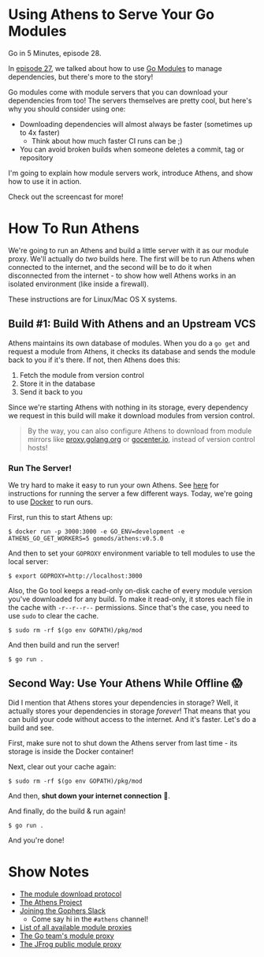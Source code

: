 # Using Athens to Serve Your Go Modules

Go in 5 Minutes, episode 28.

In [episode 27](https://goin5minutes.com/screencast/episode_27_intro_to_modules/), we talked about how to use [Go Modules](https://github.com/golang/go/wiki/Modules) to manage dependencies, but there's more to the story!

Go modules come with module servers that you can download your dependencies from too! The servers themselves are pretty cool, but here's why you should consider using one:

- Downloading dependencies will almost always be faster (sometimes up to 4x faster)
  - Think about how much faster CI runs can be ;)
- You can avoid broken builds when someone deletes a commit, tag or repository

I'm going to explain how module servers work, introduce Athens, and show how to use it in action.

Check out the screencast for more!

# How To Run Athens

We're going to run an Athens and build a little server with it as our module proxy. We'll actually do _two_ builds here. The first will be to run Athens when connected to the internet, and the second will be to do it when disconnected from the internet - to show how well Athens works in an isolated environment (like inside a firewall).

These instructions are for Linux/Mac OS X systems.

## Build #1: Build With Athens and an Upstream VCS

Athens maintains its own database of modules. When you do a `go get` and request a module from Athens, it checks its database and sends the module back to you if it's there. If not, then Athens does this:

1. Fetch the module from version control
1. Store it in the database
1. Send it back to you

Since we're starting Athens with nothing in its storage, every dependency we request in this build will make it download modules from version control.

>By the way, you can also configure Athens to download from module mirrors like [proxy.golang.org](https://proxy.golang.org) or [gocenter.io](https://gocenter.io), instead of version control hosts!

### Run The Server!

We try hard to make it easy to run your own Athens. See [here](https://docs.gomods.io/install) for instructions for running the server a few different ways. Today, we're going to use [Docker](https://www.docker.com/) to run ours.

First, run this to start Athens up:

```console
$ docker run -p 3000:3000 -e GO_ENV=development -e ATHENS_GO_GET_WORKERS=5 gomods/athens:v0.5.0
```

And then to set your `GOPROXY` environment variable to tell modules to use the local server:

```console
$ export GOPROXY=http://localhost:3000
```

Also, the Go tool keeps a read-only on-disk cache of every module version you've downloaded for any build. To make it read-only, it stores each file in the cache with `-r--r--r--` permissions. Since that's the case, you need to use `sudo` to clear the cache.

```console
$ sudo rm -rf $(go env GOPATH)/pkg/mod
```

And then build and run the server!

```console
$ go run .
```

## Second Way: Use Your Athens While Offline :scream:

Did I mention that Athens stores your dependencies in storage? Well, it actually stores your dependencies in storage _forever_! That means that you can build your code without access to the internet. And it's faster. Let's do a build and see.

First, make sure not to shut down the Athens server from last time - its storage is inside the Docker container!

Next, clear out your cache again:

```console
$ sudo rm -rf $(go env GOPATH)/pkg/mod
```

And then, **shut down your internet connection** :see_no_evil:.

And finally, do the build & run again!

```console
$ go run .
```

And you're done!

# Show Notes

- [The module download protocol](https://docs.gomods.io/intro/protocol/)
- [The Athens Project](https://docs.gomods.io)
- [Joining the Gophers Slack](https://invite.slack.golangbridge.org/)
  - Come say hi in the `#athens` channel!
- [List of all available module proxies](https://github.com/golang/go/wiki/Modules#are-there-always-on-module-repositories-and-enterprise-proxies)
- [The Go team's module proxy](https://proxy.golang.org)
- [The JFrog public module proxy](https://gocenter.io)
